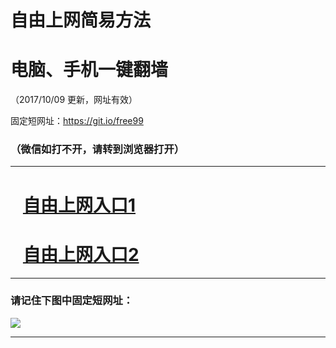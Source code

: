 ﻿# 自由上网简易方法

# 电脑、手机一键翻墙

（2017/10/09 更新，网址有效）

固定短网址：https://git.io/free99

### （微信如打不开，请转到浏览器打开）


***





# &nbsp;&nbsp; <a href="http://ft333725306.fwq-tz-1001.info/fwqtz01.html?t=10090011807 " target="_blank">自由上网入口1</a>
# &nbsp;&nbsp; <a href="http://ft1017414524.fwq-tz-1002.info/fwqtz02.html?t=100900127604 " target="_blank">自由上网入口2</a>
***

### 请记住下图中固定短网址：

<img src="https://s3-us-west-2.amazonaws.com/fwq-1001/yjfq-20170905okok.png" /> 


***

